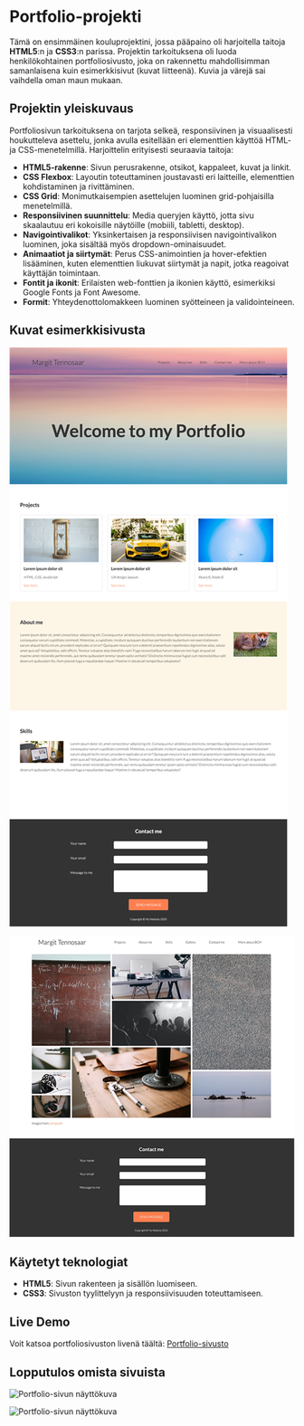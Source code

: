 # Portfolio-projekti

Tämä on ensimmäinen kouluprojektini, jossa pääpaino oli harjoitella taitoja **HTML5**:n ja **CSS3**:n parissa. Projektin tarkoituksena oli luoda henkilökohtainen portfoliosivusto, joka on rakennettu mahdollisimman samanlaisena kuin esimerkkisivut (kuvat liitteenä). Kuvia ja värejä sai vaihdella oman maun mukaan.

## Projektin yleiskuvaus

Portfoliosivun tarkoituksena on tarjota selkeä, responsiivinen ja visuaalisesti houkutteleva asettelu, jonka avulla esitellään eri elementtien käyttöä HTML- ja CSS-menetelmillä. Harjoittelin erityisesti seuraavia taitoja:

- **HTML5-rakenne**: Sivun perusrakenne, otsikot, kappaleet, kuvat ja linkit.
- **CSS Flexbox**: Layoutin toteuttaminen joustavasti eri laitteille, elementtien kohdistaminen ja rivittäminen.
- **CSS Grid**: Monimutkaisempien asettelujen luominen grid-pohjaisilla menetelmillä.
- **Responsiivinen suunnittelu**: Media queryjen käyttö, jotta sivu skaalautuu eri kokoisille näytöille (mobiili, tabletti, desktop).
- **Navigointivalikot**: Yksinkertaisen ja responsiivisen navigointivalikon luominen, joka sisältää myös dropdown-ominaisuudet.
- **Animaatiot ja siirtymät**: Perus CSS-animointien ja hover-efektien lisääminen, kuten elementtien liukuvat siirtymät ja napit, jotka reagoivat käyttäjän toimintaan.
- **Fontit ja ikonit**: Erilaisten web-fonttien ja ikonien käyttö, esimerkiksi Google Fonts ja Font Awesome.
- **Formit**: Yhteydenottolomakkeen luominen syötteineen ja validointeineen.

## Kuvat esimerkkisivusta

![Portfolio-sivun näyttökuva](./images/portfolio_example.png)

![Portfolio-sivun näyttökuva](./images/portfolio_example_gallery.png)

## Käytetyt teknologiat

- **HTML5**: Sivun rakenteen ja sisällön luomiseen.
- **CSS3**: Sivuston tyylittelyyn ja responsiivisuuden toteuttamiseen.

## Live Demo

Voit katsoa portfoliosivuston livenä täältä: [Portfolio-sivusto](https://saima445.github.io/portfolio-saima)

## Lopputulos omista sivuista

![Portfolio-sivun näyttökuva](./images/portfolio-front_page.png)

![Portfolio-sivun näyttökuva](./images/portfolio-gallery_page.png)
